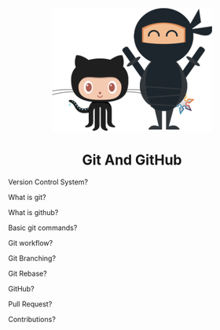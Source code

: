 <P align = "center">
<img src="https://github.com/void-hr/Git-and-GitHub/blob/main/logo.png" style=" height:250px"> </img>
</p>

<div align="center"> <h1> Git And GitHub </h1> </div>

Version Control System?

What is git?

What is github?

Basic git commands?

Git workflow?

Git Branching?

Git Rebase?

GitHub?

Pull Request?

Contributions?
